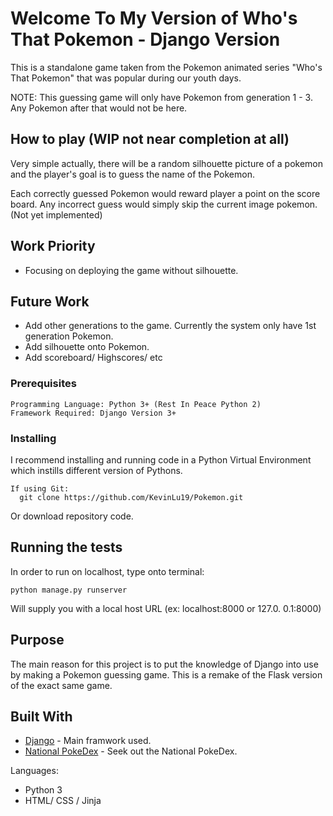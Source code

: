 # Welcome To My Version of Who's That Pokemon - Django Version
This is a standalone game taken from the Pokemon animated series "Who's That Pokemon" that was popular during our youth days.

NOTE: This guessing game will only have Pokemon from generation 1 - 3. Any Pokemon after that would not be here.

## How to play (WIP not near completion at all)
Very simple actually, there will be a random silhouette picture of a pokemon and the player's goal is to guess the name of the Pokemon. 

Each correctly guessed Pokemon would reward player a point on the score board. Any incorrect guess would simply skip the current image pokemon. (Not yet implemented)

## Work Priority 
* Focusing on deploying the game without silhouette.

## Future Work
* Add other generations to the game. Currently the system only have 1st generation Pokemon.
* Add silhouette onto Pokemon.
* Add scoreboard/ Highscores/ etc

### Prerequisites
```
Programming Language: Python 3+ (Rest In Peace Python 2)
Framework Required: Django Version 3+  
```

### Installing
I recommend installing and running code in a Python Virtual Environment which instills different version of Pythons. 

```
If using Git: 
  git clone https://github.com/KevinLu19/Pokemon.git
```
Or download repository code.

## Running the tests
In order to run on localhost, type onto terminal: 

```
python manage.py runserver
```

Will supply you with a local host URL (ex: localhost:8000 or 127.0. 0.1:8000)

## Purpose
The main reason for this project is to put the knowledge of Django into use by making a Pokemon guessing game. This is a remake of the Flask version of the exact same game. 

## Built With

* [Django](https://docs.djangoproject.com/en/3.0/) - Main framwork used.
* [National PokeDex](https://bulbapedia.bulbagarden.net/wiki/List_of_Pok%C3%A9mon_by_National_Pok%C3%A9dex_number) - Seek out the National PokeDex.

Languages: 
* Python 3
* HTML/ CSS / Jinja 
